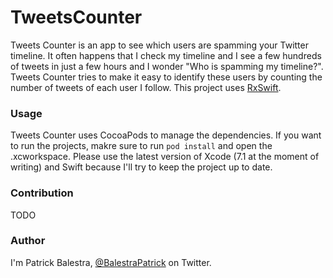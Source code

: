 # TweetsCounter

Tweets Counter is an app to see which users are spamming your Twitter timeline. It often happens that I check my timeline and I see a few hundreds of tweets in just a few hours and I wonder "Who is spamming my timeline?". Tweets Counter tries to make it easy to identify these users by counting the number of tweets of each user I follow. 
This project uses [RxSwift](https://github.com/ReactiveX/RxSwift).

### Usage
Tweets Counter uses CocoaPods to manage the dependencies. If you want to run the projects, makre sure to run `pod install` and open the .xcworkspace.
Please use the latest version of Xcode (7.1 at the moment of writing) and Swift because I'll try to keep the project up to date.

### Contribution
TODO

### Author
I'm Patrick Balestra, [@BalestraPatrick](http://www.twitter.com/BalestraPatrick) on Twitter.